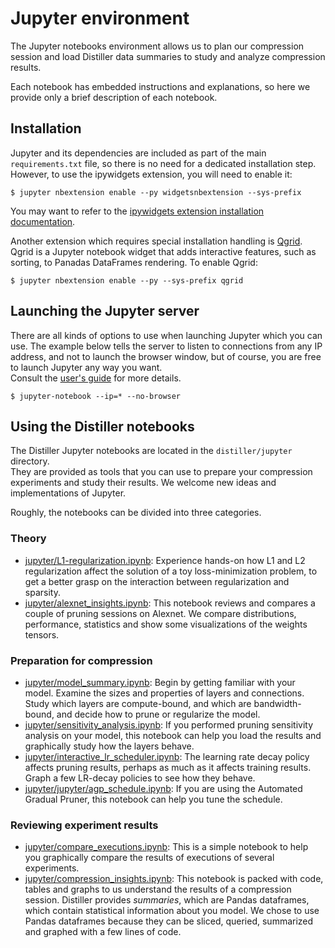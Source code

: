 # Jupyter environment
The Jupyter notebooks environment allows us to plan our compression session and load Distiller data summaries to study and analyze compression results.

Each notebook has embedded instructions and explanations, so here we provide only a brief description of each notebook.

## Installation
Jupyter and its dependencies are included as part of the main ```requirements.txt``` file, so there is no need for a dedicated installation step.<br>
However, to use the ipywidgets extension, you will need to enable it:
```
$ jupyter nbextension enable --py widgetsnbextension --sys-prefix
```

You may want to refer to the [ipywidgets extension installation documentation](http://ipywidgets.readthedocs.io/en/latest/user_install.html).

Another extension which requires special installation handling is [Qgrid](https://github.com/quantopian/qgrid).  Qgrid is a Jupyter notebook widget that adds interactive features, such as sorting, to Panadas DataFrames rendering.  To enable Qgrid:

```
$ jupyter nbextension enable --py --sys-prefix qgrid
```

## Launching the Jupyter server
There are all kinds of options to use when launching Jupyter which you can use.  The example below tells the server to listen to connections from any IP address, and not to launch the browser window, but of course, you are free to launch Jupyter any way you want.<br>
Consult the [user's guide](http://jupyter.readthedocs.io/en/latest/running.html) for more details.
```
$ jupyter-notebook --ip=* --no-browser
```

## Using the Distiller notebooks
The Distiller Jupyter notebooks are located in the ```distiller/jupyter``` directory.<br>
They are provided as tools that you can use to prepare your compression experiments and study their results.
We welcome new ideas and implementations of Jupyter.

Roughly, the notebooks can be divided into three categories.
### Theory
- [jupyter/L1-regularization.ipynb](https://github.com/NervanaSystems/distiller/blob/master/jupyter/L1-regularization.ipynb): Experience hands-on how L1 and L2 regularization affect the solution of a toy loss-minimization problem, to get a better grasp on the interaction between regularization and sparsity.
- [jupyter/alexnet_insights.ipynb](https://github.com/NervanaSystems/distiller/blob/master/jupyter/alexnet_insights.ipynb): This notebook reviews and compares a couple of pruning sessions on Alexnet.  We compare distributions, performance, statistics and show some visualizations of the weights tensors.
### Preparation for compression
- [jupyter/model_summary.ipynb](https://github.com/NervanaSystems/distiller/blob/master/jupyter/model_summary.ipynb): Begin by getting familiar with your model.  Examine the sizes and properties of layers and connections.  Study which layers are compute-bound, and which are bandwidth-bound, and decide how to prune or regularize the model.
- [jupyter/sensitivity_analysis.ipynb](https://github.com/NervanaSystems/distiller/blob/master/jupyter/sensitivity_analysis.ipynb): If you performed pruning sensitivity analysis on your model, this notebook can help you load the results and graphically study how the layers behave.
- [jupyter/interactive_lr_scheduler.ipynb](https://github.com/NervanaSystems/distiller/blob/master/jupyter/interactive_lr_scheduler.ipynb): The learning rate decay policy affects pruning results, perhaps as much as it affects training results.  Graph a few LR-decay policies to see how they behave.
- [jupyter/jupyter/agp_schedule.ipynb](https://github.com/NervanaSystems/distiller/blob/master/jupyter/agp_schedule.ipynb): If you are using the Automated Gradual Pruner, this notebook can help you tune the schedule.
### Reviewing experiment results
- [jupyter/compare_executions.ipynb](https://github.com/NervanaSystems/distiller/blob/master/jupyter/compare_executions.ipynb): This is a simple notebook to help you graphically compare the results of executions of several experiments.
- [jupyter/compression_insights.ipynb](https://github.com/NervanaSystems/distiller/blob/master/jupyter/compression_insights.ipynb): This notebook is packed with code, tables and graphs to us understand the results of a compression session.  Distiller provides *summaries*, which are Pandas dataframes, which contain statistical information about you model.  We chose to use Pandas dataframes because they can be sliced, queried, summarized and graphed with a few lines of code.
